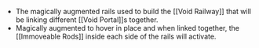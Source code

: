 - The magically augmented rails used to build the [[Void Railway]] that will be linking different [[Void Portal]]s together. 
- Magically augmented to hover in place and when linked together, the [[Immoveable Rods]] inside each side of the rails will activate.